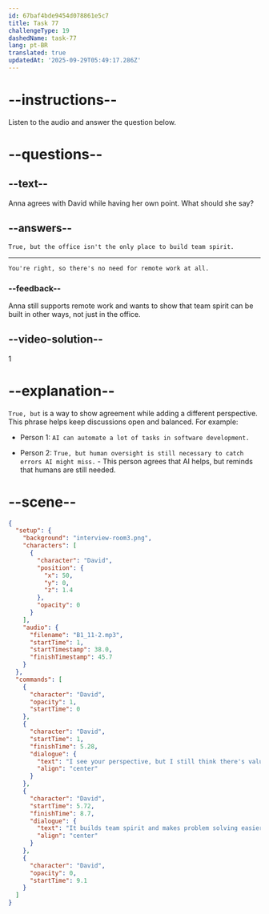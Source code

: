 ```yaml
---
id: 67baf4bde9454d078861e5c7
title: Task 77
challengeType: 19
dashedName: task-77
lang: pt-BR
translated: true
updatedAt: '2025-09-29T05:49:17.286Z'
---
```


<!-- (Audio) David: I see your perspective, but I still think there's value in having everyone in the office. It builds team spirit and makes problem-solving easier. -->

<!-- SPEAKING -->

# --instructions--

Listen to the audio and answer the question below.

# --questions--

## --text--

Anna agrees with David while having her own point. What should she say?

## --answers--

`True, but the office isn't the only place to build team spirit.`

---

`You're right, so there's no need for remote work at all.`

### --feedback--

Anna still supports remote work and wants to show that team spirit can be built in other ways, not just in the office.

## --video-solution--

1

# --explanation--

`True, but` is a way to show agreement while adding a different perspective. This phrase helps keep discussions open and balanced. For example:

- Person 1: `AI can automate a lot of tasks in software development.`

- Person 2: `True, but human oversight is still necessary to catch errors AI might miss.` - This person agrees that AI helps, but reminds that humans are still needed.

# --scene--

```json
{
  "setup": {
    "background": "interview-room3.png",
    "characters": [
      {
        "character": "David",
        "position": {
          "x": 50,
          "y": 0,
          "z": 1.4
        },
        "opacity": 0
      }
    ],
    "audio": {
      "filename": "B1_11-2.mp3",
      "startTime": 1,
      "startTimestamp": 38.0,
      "finishTimestamp": 45.7
    }
  },
  "commands": [
    {
      "character": "David",
      "opacity": 1,
      "startTime": 0
    },
    {
      "character": "David",
      "startTime": 1,
      "finishTime": 5.28,
      "dialogue": {
        "text": "I see your perspective, but I still think there's value in having everyone in the office.",
        "align": "center"
      }
    },
    {
      "character": "David",
      "startTime": 5.72,
      "finishTime": 8.7,
      "dialogue": {
        "text": "It builds team spirit and makes problem solving easier.",
        "align": "center"
      }
    },
    {
      "character": "David",
      "opacity": 0,
      "startTime": 9.1
    }
  ]
}
```
